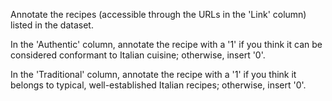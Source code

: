 Annotate the recipes (accessible through the URLs in the 'Link' column) listed in the dataset.

In the 'Authentic' column, annotate the recipe with a '1' if you think it can be considered conformant to Italian cuisine; otherwise, insert '0'.

In the 'Traditional' column, annotate the recipe with a '1' if you think it belongs to typical, well-established Italian recipes; otherwise, insert '0'.
